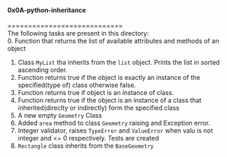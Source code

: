 #### 0x0A-python-inheritance     
============================      
The following tasks are present in this directory:       
0. Function that returns the list of available attributes and methods of an object     
1. Class `MyList` tha inherits from the `list` object. Prints the list in sorted ascending order.      
2. Function returns true if the object is exactly an instance of the specified(type of) class otherwise false.      
3. Function returns true if object is an instance of class.     
4. Function returns true if the object is an instance of a class that inherited(direclty or indirectly) form the specified class     
5. A new empty `Geometry` Class      
6. Added `area` method to class `Geometry` raising and Exception error.     
7. Integer validator, raises `TypeError` and `ValueError` when valu is not integer and <= 0 respectively. Tests are created     
8. `Rectangle` class inherits from the `BaseGeometry`      
 
